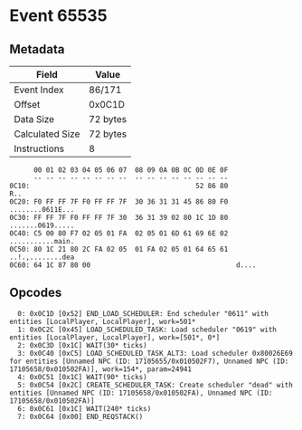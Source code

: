 # Event 65535

## Metadata

| Field           | Value    |
|-----------------|----------|
| Event Index     | 86/171   |
| Offset          | 0x0C1D   |
| Data Size       | 72 bytes |
| Calculated Size | 72 bytes |
| Instructions    | 8        |

```
      00 01 02 03 04 05 06 07  08 09 0A 0B 0C 0D 0E 0F
      -- -- -- -- -- -- -- --  -- -- -- -- -- -- -- --
0C10:                                         52 86 80               R..
0C20: F0 FF FF 7F F0 FF FF 7F  30 36 31 31 45 86 80 F0  ........0611E...
0C30: FF FF 7F F0 FF FF 7F 30  36 31 39 02 80 1C 1D 80  .......0619.....
0C40: C5 00 80 F7 02 05 01 FA  02 05 01 6D 61 69 6E 02  ...........main.
0C50: 80 1C 21 80 2C FA 02 05  01 FA 02 05 01 64 65 61  ..!.,........dea
0C60: 64 1C 87 80 00                                    d....           
```

## Opcodes

```
  0: 0x0C1D [0x52] END_LOAD_SCHEDULER: End scheduler "0611" with entities [LocalPlayer, LocalPlayer], work=501*
  1: 0x0C2C [0x45] LOAD_SCHEDULED_TASK: Load scheduler "0619" with entities [LocalPlayer, LocalPlayer], work=[501*, 0*]
  2: 0x0C3D [0x1C] WAIT(30* ticks)
  3: 0x0C40 [0xC5] LOAD_SCHEDULED_TASK_ALT3: Load scheduler 0x80026E69 for entities [Unnamed NPC (ID: 17105655/0x010502F7), Unnamed NPC (ID: 17105658/0x010502FA)], work=154*, param=24941
  4: 0x0C51 [0x1C] WAIT(90* ticks)
  5: 0x0C54 [0x2C] CREATE_SCHEDULER_TASK: Create scheduler "dead" with entities [Unnamed NPC (ID: 17105658/0x010502FA), Unnamed NPC (ID: 17105658/0x010502FA)]
  6: 0x0C61 [0x1C] WAIT(240* ticks)
  7: 0x0C64 [0x00] END_REQSTACK()
```
